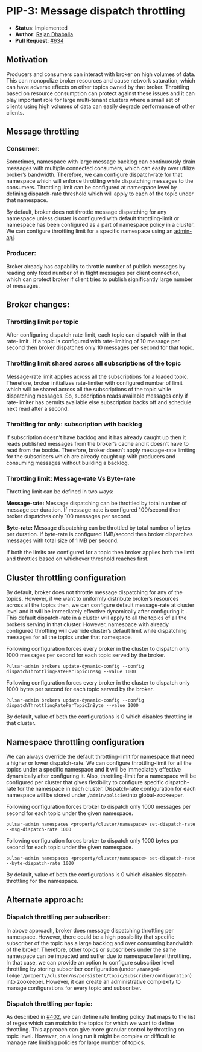 # PIP-3: Message dispatch throttling

* **Status**: Implemented
 * **Author**: [Rajan Dhabalia](https://github.com/rdhabalia)
 * **Pull Request**: [#634](https://github.com/apache/incubator-pulsar/pull/634)

## Motivation
Producers and consumers can interact with broker on high volumes of data. This can monopolize broker resources and cause network saturation, which can have adverse effects on other topics owned by that broker. Throttling based on resource consumption can protect against these issues and it can play important role for large multi-tenant clusters where a small set of clients using high volumes of data can easily degrade performance of other clients.
## Message throttling
### Consumer: 
Sometimes, namespace with large message backlog can continuously drain messages with multiple connected consumers, which can easily over utilize broker’s bandwidth. Therefore, we can configure dispatch-rate for that namespace which will enforce throttling while dispatching messages to the consumers. Throttling limit can be configured at namespace level by defining dispatch-rate threshold which will apply to each of the topic under that namespace.

By default, broker does not throttle message dispatching for any namespace unless cluster is configured with default throttling-limit or namespace has been configured as a part of namespace policy in a cluster. We can configure throttling limit for a specific namespace using an [admin-api](https://pulsar.incubator.apache.org/docs/latest/admin-api/namespaces/).

### Producer: 
Broker already has capability to throttle number of publish messages by reading only fixed number of in flight messages per client connection, which can protect broker if client tries to publish significantly large number of messages.

## Broker changes:

### Throttling limit per topic
After configuring dispatch rate-limit, each topic can dispatch with in that rate-limit . If a topic is configured with rate-limiting of 10 message per second then broker dispatches only 10 messages per second for that topic. 
### Throttling limit shared across all subscriptions of the topic
Message-rate limit applies across all the subscriptions for a loaded topic. Therefore, broker initializes rate-limiter with configured number of limit which will be shared across all the subscriptions of the topic while dispatching messages. So, subscription reads available messages only if rate-limiter has permits available else subscription backs off and schedule next read after a second. 
### Throttling for only: subscription with backlog
If subscription doesn’t have backlog and it has already caught up then it reads published messages from the broker’s cache and it doesn’t have to read from the bookie. Therefore, broker doesn’t apply message-rate limiting for the subscribers which are already caught up with producers and consuming messages without building a backlog.
### Throttling limit: Message-rate Vs Byte-rate
Throttling limit can be defined in two ways:

**Message-rate:**
Message dispatching can be throttled by total number of message per duration. If message-rate is configured 100/second then broker dispatches only 100 messages per second.

**Byte-rate:**
Message dispatching can be throttled by total number of bytes per duration. If byte-rate is configured 1MB/second then broker dispatches messages with total size of 1 MB per second.

If both the limits are configured for a topic then broker applies both the limit and throttles based on whichever threshold reaches first.

 

## Cluster throttling configuration
By default, broker does not throttle message dispatching for any of the topics. However, if we want to uniformly distribute broker’s resources across all the topics then, we can configure default message-rate at cluster level and it will be immediately effective dynamically after configuring it . This default dispatch-rate in a cluster will apply to all the topics of all the brokers serving in that cluster. However, namespace with already configured throttling will override cluster’s default limit while dispatching messages for all the topics under that namespace.

Following configuration forces every broker in the cluster to dispatch only 1000 messages per second for each topic served by the broker. 
```shell
Pulsar-admin brokers update-dynamic-config --config dispatchThrottlingRatePerTopicInMsg --value 1000
```

Following configuration forces every broker in the cluster to dispatch only 1000 bytes per second for each topic served by the broker. 
```shell
Pulsar-admin brokers update-dynamic-config --config dispatchThrottlingRatePerTopicInByte --value 1000
```

By default, value of both the configurations is 0 which disables throttling in that cluster.


## Namespace throttling configuration
We can always override the default throttling-limit for namespace that need a higher or lower dispatch-rate. We can configure throttling-limit for all the topics under a specific namespace and it will be immediately effective dynamically after configuring it. Also, throttling-limit for a namespace will be configured per cluster that gives flexibility to configure specific dispatch-rate for the namespace in each cluster. Dispatch-rate configuration for each namespace will be stored under `/admin/policies`into global-zookeeper.

Following configuration forces broker to dispatch only 1000 messages per second for each topic under the given namespace. 
```shell
pulsar-admin namespaces <property/cluster/namespace> set-dispatch-rate --msg-dispatch-rate 1000

```

Following configuration forces broker to dispatch only 1000 bytes per second for each topic under the given namespace. 
```shell
pulsar-admin namespaces <property/cluster/namespace> set-dispatch-rate --byte-dispatch-rate 1000

```

By default, value of both the configurations is 0 which disables dispatch-throttling for the namespace.
 
## Alternate approach:

### Dispatch throttling per subscriber:
In above approach, broker does message dispatching throttling per namespace. However, there could be a high possibility that specific subscriber of the topic has a large backlog and over consuming bandwidth of the broker. Therefore, other topics or subscribers under the same namespace can be impacted and suffer due to namespace level throttling. In that case, we can provide an option to configure subscriber level throttling by storing subscriber configuration (under `/managed-ledger/property/cluster/ns/persistent/topic/subscriber/configuration`) into zookeeper. However, it can create an administrative complexity to manage configurations for every topic and subscriber.

### Dispatch throttling per topic:
As described in [#402](https://github.com/apache/incubator-pulsar/issues/402#issuecomment-302434483), we can define rate limiting policy that maps to the list of regex which can match to the topics for which we want to define throttling. This approach can give more granular control by throttling on topic level. However, on a long run it might be complex or difficult to manage rate limiting policies for large number of topics.
